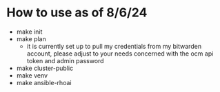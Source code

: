 # How to use as of 8/6/24

- make init 
- make plan
  - it is currently set up to pull my credentials from my bitwarden account, please adjust to your needs concerned with the ocm api token and admin password
- make cluster-public
- make venv
- make ansible-rhoai